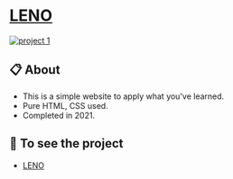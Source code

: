 # [LENO](https://leno-z.netlify.app/)
[![project 1](https://github.com/zeyadusf/LENO/assets/83798621/79ef860b-c119-4686-b5b2-275ecdbba61a)](https://leno-z.netlify.app/)


## 📋 About
 -  This is a simple website to apply what you've learned.
 -  Pure HTML, CSS used.
 -  Completed in 2021.

 ## 🔗 To see the project
- [LENO](https://leno-z.netlify.app/)
